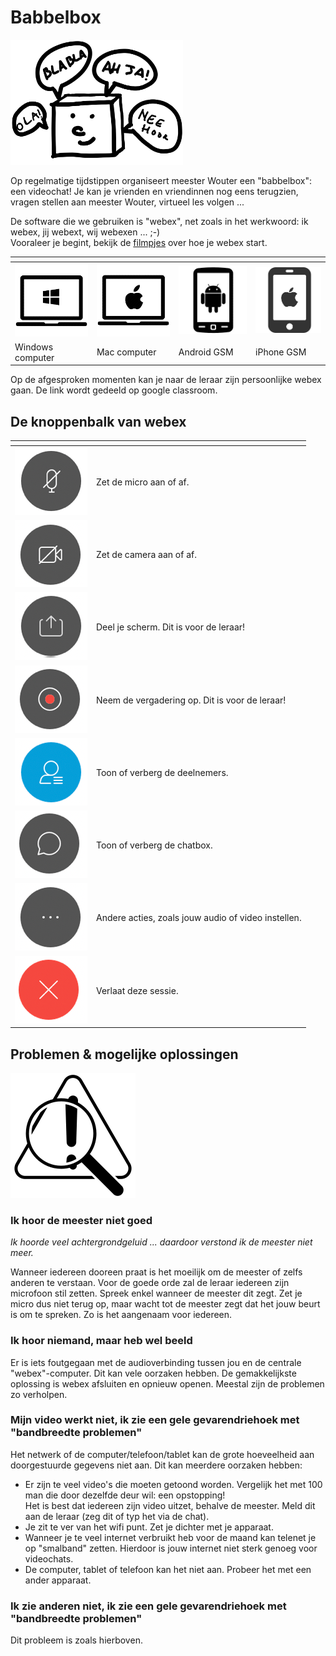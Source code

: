 # Babbelbox
<img src="images/babbelbox.png" height="200">

Op regelmatige tijdstippen organiseert meester Wouter een "babbelbox": een videochat!
Je kan je vrienden en vriendinnen nog eens terugzien, vragen stellen aan meester Wouter, virtueel les volgen ...

De software die we gebruiken is "webex", net zoals in het werkwoord: ik  webex, jij webext, wij webexen ... ;-) <br />
Vooraleer je begint, bekijk de [filmpjes](https://www.youtube.com/playlist?list=PLMXg0pVm37Lp-C1e0vI7aetxl-YlY8n0d) over hoe je webex start.

|<span>||||
|---|---|---|---|
| [![windows][1]][2] | [![windows][3]][4] | [![windows][5]][6] | [![windows][7]][8] |
| Windows computer                 | Mac computer            | Android GSM                   | iPhone GSM             |

[1]: images/windows_computer.png
[2]: https://www.youtube.com/watch?v=aTJDeIqSdoI&list=PLMXg0pVm37Lp-C1e0vI7aetxl-YlY8n0d&index=2&t=0s
[3]: images/mac_computer.png
[4]: https://www.youtube.com/watch?v=8eLehLeTmwg&list=PLMXg0pVm37Lp-C1e0vI7aetxl-YlY8n0d&index=5&t=0s
[5]: images/android_phone.jpg
[6]: https://www.youtube.com/watch?v=j4rK7JcTwe8&list=PLMXg0pVm37Lp-C1e0vI7aetxl-YlY8n0d&index=3&t=0s
[7]: images/iphone.png
[8]: https://www.youtube.com/watch?v=zgk1GZzc8b4&list=PLMXg0pVm37Lp-C1e0vI7aetxl-YlY8n0d&index=4&t=0s

Op de afgesproken momenten kan je naar de leraar zijn persoonlijke webex gaan.
De link wordt gedeeld op google classroom.

## De knoppenbalk van webex

|<span>||
|---|---|
| ![](images/micro.png) | Zet de micro aan of af.|
| ![](images/camera.png) | Zet de camera aan of af.|
| ![](images/delen.png) | Deel je scherm. Dit is voor de leraar! |
| ![](images/opnemen.png) | Neem de vergadering op. Dit is voor de leraar! |
| ![](images/deelnemers.png) | Toon of verberg de deelnemers. |
| ![](images/chat.png) | Toon of verberg de chatbox. |
| ![](images/andere.png) | Andere acties, zoals jouw audio of video instellen. |
| ![](images/verlaat.png) | Verlaat deze sessie. |

## Problemen & mogelijke oplossingen
![](images/problem_icon.png)

### Ik hoor de meester niet goed
_Ik hoorde veel achtergrondgeluid ... daardoor verstond ik de meester niet meer._
        
Wanneer iedereen dooreen praat is het moeilijk om de meester of zelfs anderen te verstaan.
Voor de goede orde zal de leraar iedereen zijn microfoon stil zetten. Spreek enkel wanneer de meester dit zegt.
Zet je micro dus niet terug op, maar wacht tot de meester zegt dat het jouw beurt is om te spreken. Zo is het aangenaam voor iedereen.
         

### Ik hoor niemand, maar heb wel beeld
Er is iets foutgegaan met de audioverbinding tussen jou en de centrale "webex"-computer. Dit kan vele oorzaken hebben.
De gemakkelijkste oplossing is webex afsluiten en opnieuw openen. Meestal zijn de problemen zo verholpen.

### Mijn video werkt niet, ik zie een gele gevarendriehoek met "bandbreedte problemen"
Het netwerk of de computer/telefoon/tablet kan de grote hoeveelheid aan doorgestuurde gegevens niet aan.
Dit kan meerdere oorzaken hebben:

* Er zijn te veel video's die moeten getoond worden. Vergelijk het met 100 man die door dezelfde deur wil: een opstopping!<br />
Het is best dat iedereen zijn video uitzet, behalve de meester. Meld dit aan de leraar (zeg dit of typ het via de chat). 
* Je zit te ver van het wifi punt. Zet je dichter met je apparaat.
* Wanneer je te veel internet verbruikt heb voor de maand kan telenet je op "smalband" zetten. Hierdoor is jouw internet niet sterk genoeg voor videochats.
* De computer, tablet of telefoon kan het niet aan. Probeer het met een ander apparaat.


### Ik zie anderen niet, ik zie een gele gevarendriehoek met "bandbreedte problemen"
Dit probleem is zoals hierboven.
